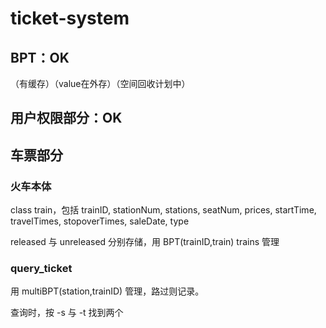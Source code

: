 # ticket-system

## BPT：OK

（有缓存）（value在外存）（空间回收计划中）

## 用户权限部分：OK

## 车票部分

### 火车本体

class train，包括 trainID, stationNum, stations, seatNum, prices, startTime, travelTimes, stopoverTimes, saleDate, type

released 与 unreleased 分别存储，用 BPT(trainID,train) trains 管理

### query_ticket

用 multiBPT(station,trainID) 管理，路过则记录。

查询时，按 -s 与 -t 找到两个